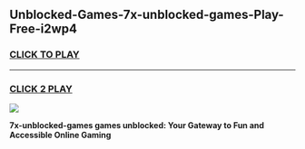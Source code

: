 
## Unblocked-Games-7x-unblocked-games-Play-Free-i2wp4
<h3>
<a href="https://premium76.site?title=7x-unblocked-games&ref=10A">CLICK TO PLAY</a></h3>
<hr>

<h3>
<a href="https://premium76.site?title=7x-unblocked-games&ref=10A">CLICK 2 PLAY</a>
  
</h3>

<a href="https://premium76.site?title=7x-unblocked-games&ref=10A"><img src="https://clearcache.store/games.png"></a>


**7x-unblocked-games games unblocked: Your Gateway to Fun and Accessible Online Gaming**
